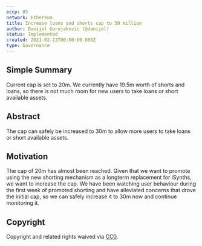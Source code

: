 ```yaml
---
eccp: 85
network: Ethereum
title: Increase loans and shorts cap to 30 million
author: Danijel Gornjakovic (@danijel)
status: Implemented
created: 2021-02-13T00:00:00.000Z
type: Governance
---
```


<!--You can leave these HTML comments in your merged ECCP and delete the visible duplicate text guides, they will not appear and may be helpful to refer to if you edit it again. This is the suggested template for new ECCPs. Note that an ECCP number will be assigned by an editor. When opening a pull request to submit your ECCP, please use an abbreviated title in the filename, `eccp-draft_title_abbrev.md`. The title should be 44 characters or less.-->

## Simple Summary

<!--"If you can't explain it simply, you don't understand it well enough." Provide a simplified and layman-accessible explanation of the ECCP.-->

Current cap is set to 20m. We currently have 19.5m worth of shorts and loans, so there is not much room for new users to take loans or short available assets.

## Abstract

<!--A short (~200 word) description of the variable change proposed.-->

The cap can safely be increased to 30m to allow more users to take loans or short available assets.

## Motivation

<!--The motivation is critical for ECCPs that want to update variables within Elysian. It should clearly explain why the existing variable is not incentive aligned. ECCP submissions without sufficient motivation may be rejected outright.-->

The cap of 20m has almost been reached. Given that we want to promote using the new shorting mechanism as a longterm replacement for iSynths, we want to increase the cap.
We have been watching user behaviour during the first week of promoted shorting and have alleviated concerns that drove the initial cap, so we can safely increase it to 30m now and continue monitoring it.

## Copyright

Copyright and related rights waived via [CC0](https://creativecommons.org/publicdomain/zero/1.0/).
